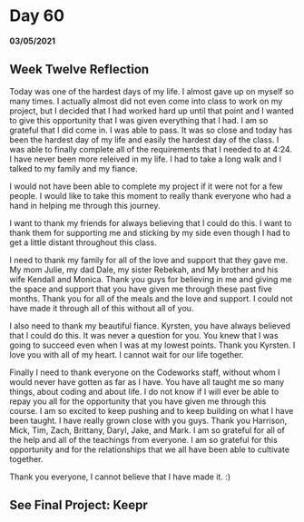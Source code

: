 # Day 60
__03/05/2021__

## Week Twelve Reflection

Today was one of the hardest days of my life. I almost gave up on myself so many times. I actually almost did not even come into class to work on my project, but I decided that I had worked hard up until that point and I wanted to give this opportunity that I was given everything that I had. I am so grateful that I did come in. I was able to pass. It was so close and today has been the hardest day of my life and easily the hardest day of the class. I was able to finally complete all of the requirements that I needed to at 4:24. I have never been more releived in my life. I had to take a long walk and I talked to my family and my fiance.

I would not have been able to complete my project if it were not for a few people. I would like to take this moment to really thank everyone who had a hand in helping me through this journey.

I want to thank my friends for always believing that I could do this. I want to thank them for supporting me and sticking by my side even though I had to get a little distant throughout this class. 

I need to thank my family for all of the love and support that they gave me. My mom Julie, my dad Dale, my sister Rebekah, and My brother and his wife Kendall and Monica. Thank you guys for believing in me and giving me the space and support that you have given me through these past five months. Thank you for all of the meals and the love and support. I could not have made it through all of this without all of you.

I also need to thank my beautiful fiance. Kyrsten, you have always believed that I could do this. It was never a question for you. You knew that I was going to succeed even when I was at my lowest points. Thank you Kyrsten. I love you with all of my heart. I cannot wait for our life together.

Finally I need to thank everyone on the Codeworks staff, without whom I would never have gotten as far as I have. You have all taught me so many things, about coding and about life. I do not know if I will ever be able to repay you all for the opportunity that you have given me through this course. I am so excited to keep pushing and to keep building on what I have been taught. I have really grown close with you guys. Thank you Harrison, Mick, Tim, Zach, Brittany, Daryl, Jake, and Mark. I am so grateful for all of the help and all of the teachings from everyone. I am so grateful for this opportunity and for the relationships that we all have been able to cultivate together.

Thank you everyone, I cannot believe that I have made it. :)

## See Final Project: Keepr